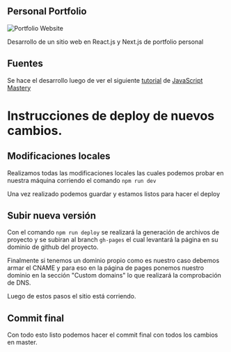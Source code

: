 ## Personal Portfolio

![Portfolio Website](https://i.ibb.co/WgPMpts/image.png)

Desarrollo de un sitio web en React.js y Next.js de portfolio personal

## Fuentes

Se hace el desarrollo luego de ver el siguiente [tutorial](https://www.youtube.com/watch?v=OPaLnMw2i_0) de [JavaScript Mastery](https://www.youtube.com/channel/UCmXmlB4-HJytD7wek0Uo97A)

# Instrucciones de deploy de nuevos cambios.

## Modificaciones locales

Realizamos todas las modificaciones locales las cuales podemos probar en nuestra máquina corriendo el comando `npm run dev`

Una vez realizado podemos guardar y estamos listos para hacer el deploy

## Subir nueva versión

Con el comando `npm run deploy` se realizará la generación de archivos de proyecto y se subiran al branch `gh-pages` el cual levantará la página en su dominio de github del proyecto.

Finalmente si tenemos un dominio propio como es nuestro caso debemos armar el CNAME y para eso en la página de pages ponemos nuestro dominio en la sección "Custom domains" lo que realizará la comprobación de DNS.

Luego de estos pasos el sitio está corriendo.

## Commit final

Con todo esto listo podemos hacer el commit final con todos los cambios en master.
  
